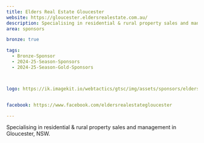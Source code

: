 ```yaml
---
title: Elders Real Estate Gloucester
website: https://gloucester.eldersrealestate.com.au/
description: Specialising in residential & rural property sales and management in Gloucester, NSW.
area: sponsors

bronze: true

tags:
  - Bronze-Sponsor
  - 2024-25-Season-Sponsors
  - 2024-25-Season-Gold-Sponsors



logo: https://ik.imagekit.io/webtactics/gtsc/img/assets/sponsors/elders-gloucester-400x400.jpg


facebook: https://www.facebook.com/eldersrealestategloucester

---
```




Specialising in residential & rural property sales and management in Gloucester, NSW.
